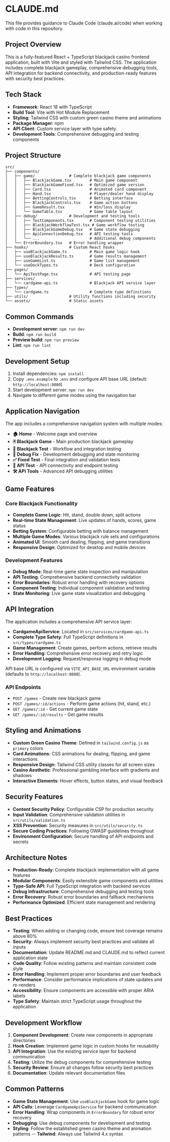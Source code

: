 # CLAUDE.md

This file provides guidance to Claude Code (claude.ai/code) when working with code in this repository.

## Project Overview

This is a fully-featured React + TypeScript blackjack casino frontend application, built with Vite and styled with Tailwind CSS. The application includes complete blackjack gameplay, comprehensive debugging tools, API integration for backend connectivity, and production-ready features with security best practices.

## Tech Stack

- **Framework**: React 18 with TypeScript
- **Build Tool**: Vite with Hot Module Replacement
- **Styling**: Tailwind CSS with custom green casino theme and animations
- **Package Manager**: npm
- **API Client**: Custom service layer with type safety
- **Development Tools**: Comprehensive debugging and testing components

## Project Structure

```
src/
├── components/
│   ├── game/               # Complete blackjack game components
│   │   ├── BlackjackGame.tsx        # Main game component
│   │   ├── BlackjackGameFixed.tsx   # Optimized game version
│   │   ├── Card.tsx                 # Animated card component
│   │   ├── Hand.tsx                 # Player/dealer hand display
│   │   ├── BettingControls.tsx      # Betting interface
│   │   ├── BlackjackControls.tsx    # Game action buttons
│   │   ├── GameResult.tsx           # Win/loss display
│   │   └── GameTable.tsx            # Game table layout
│   ├── debug/              # Development and testing tools
│   │   ├── TestComponents.tsx       # Component testing utilities
│   │   ├── BlackjackWorkflowTest.tsx # Game workflow testing
│   │   ├── BlackjackGameDebug.tsx   # Game state debugging
│   │   ├── ApiConnectionDebug.tsx   # API testing tools
│   │   └── ...                      # Additional debug components
│   └── ErrorBoundary.tsx   # Error handling wrapper
├── hooks/                  # Custom React hooks
│   ├── useBlackjackGame.ts          # Main game logic hook
│   ├── useBlackjackResults.ts       # Game results management
│   ├── useGameList.ts               # Game list management
│   └── useDeckTypes.ts              # Deck configuration
├── pages/
│   └── ApiTestPage.tsx              # API testing page
├── services/
│   └── cardgame-api.ts              # Blackjack API service layer
├── types/
│   └── cardgame.ts                  # Complete type definitions
├── utils/                  # Utility functions including security
└── assets/                 # Static assets
```

## Common Commands

- **Development server**: `npm run dev`
- **Build**: `npm run build`
- **Preview build**: `npm run preview`
- **Lint**: `npm run lint`

## Development Setup

1. Install dependencies: `npm install`
2. Copy `.env.example` to `.env` and configure API base URL (default: `http://localhost:8080`)
3. Start development server: `npm run dev`
4. Navigate to different game modes using the navigation bar

## Application Navigation

The app includes a comprehensive navigation system with multiple modes:

- **🏠 Home** - Welcome page and overview
- **🃏 Blackjack Game** - Main production blackjack gameplay
- **🧪 Blackjack Test** - Workflow and integration testing
- **🔧 Debug Fix** - Development debugging and state monitoring
- **✅ Fixed Test** - Final integration and validation tests
- **🔌 API Test** - API connectivity and endpoint testing
- **🛠️ API Tools** - Advanced API debugging utilities

## Game Features

### Core Blackjack Functionality
- **Complete Game Logic**: Hit, stand, double down, split actions
- **Real-time State Management**: Live updates of hands, scores, game status
- **Betting System**: Configurable betting with balance management
- **Multiple Game Modes**: Various blackjack rule sets and configurations
- **Animated UI**: Smooth card dealing, flipping, and game transitions
- **Responsive Design**: Optimized for desktop and mobile devices

### Development Features
- **Debug Mode**: Real-time game state inspection and manipulation
- **API Testing**: Comprehensive backend connectivity validation
- **Error Boundaries**: Robust error handling with recovery options
- **Component Testing**: Individual component validation and testing
- **State Monitoring**: Live game state visualization and debugging

## API Integration

The application includes a comprehensive API service layer:

- **CardgameApiService**: Located in `src/services/cardgame-api.ts`
- **Complete Type Safety**: Full TypeScript definitions in `src/types/cardgame.ts`
- **Game Management**: Create games, perform actions, retrieve results
- **Error Handling**: Comprehensive error recovery and retry logic
- **Development Logging**: Request/response logging in debug mode

API base URL is configured via `VITE_API_BASE_URL` environment variable (defaults to `http://localhost:8080`).

### API Endpoints
- `POST /games` - Create new blackjack game
- `POST /games/:id/actions` - Perform game actions (hit, stand, etc.)
- `GET /games/:id` - Get current game state
- `GET /games/:id/results` - Get game results

## Styling and Animations

- **Custom Green Casino Theme**: Defined in `tailwind.config.js` as `primary` colors
- **Card Animations**: CSS animations for dealing, flipping, and game interactions
- **Responsive Design**: Tailwind CSS utility classes for all screen sizes
- **Casino Aesthetic**: Professional gambling interface with gradients and shadows
- **Interactive Elements**: Hover effects, button states, and visual feedback

## Security Features

- **Content Security Policy**: Configurable CSP for production security
- **Input Validation**: Comprehensive validation utilities in `src/utils/validation.ts`
- **XSS Prevention**: Security measures in `src/utils/security.ts`
- **Secure Coding Practices**: Following OWASP guidelines throughout
- **Environment Configuration**: Secure handling of API endpoints and secrets

## Architecture Notes

- **Production-Ready**: Complete blackjack implementation with all game features
- **Modular Components**: Easily extensible game components and utilities
- **Type-Safe API**: Full TypeScript integration with backend services
- **Debug Infrastructure**: Comprehensive debugging and testing tools
- **Error Recovery**: Robust error boundaries and fallback mechanisms
- **Performance Optimized**: Efficient state management and rendering

## Best Practices

- **Testing**: When adding or changing code, ensure test coverage remains above 80%
- **Security**: Always implement security best practices and validate all inputs
- **Documentation**: Update README.md and CLAUDE.md to reflect current application state
- **Code Quality**: Follow existing patterns and maintain consistent code style
- **Error Handling**: Implement proper error boundaries and user feedback
- **Performance**: Consider performance implications of state updates and re-renders
- **Accessibility**: Ensure components are accessible with proper ARIA labels
- **Type Safety**: Maintain strict TypeScript usage throughout the application

## Development Workflow

1. **Component Development**: Create new components in appropriate directories
2. **Hook Creation**: Implement game logic in custom hooks for reusability
3. **API Integration**: Use the existing service layer for backend communication
4. **Testing**: Utilize the debug components for comprehensive testing
5. **Security Review**: Ensure all changes follow security best practices
6. **Documentation**: Update relevant documentation files

## Common Patterns

- **Game State Management**: Use `useBlackjackGame` hook for game logic
- **API Calls**: Leverage `CardgameApiService` for backend communication
- **Error Handling**: Wrap components in `ErrorBoundary` for robust error recovery
- **Debugging**: Use debug components for development and testing
- **Styling**: Follow the established green casino theme and animation patterns
-- **Tailwind**: Always use Tailwind 4.x syntax